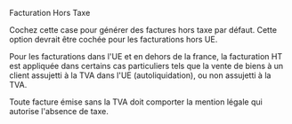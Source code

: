 Facturation Hors Taxe

Cochez cette case pour générer des factures hors taxe par défaut. Cette option 
devrait être cochée pour les facturations hors UE.

Pour les facturations dans l'UE et en dehors de la france, la facturation HT est
appliquée dans certains cas particuliers tels que la vente de biens à un client 
assujetti à la TVA dans l'UE (autoliquidation), ou non assujetti à la TVA. 

Toute facture émise sans la TVA doit comporter la mention légale qui autorise 
l'absence de taxe. 
